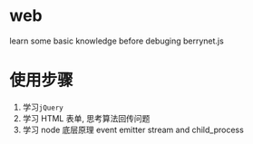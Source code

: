 # web
learn some basic knowledge before  debuging berrynet.js
# 使用步骤
1. 学习`jQuery`
2. 学习 HTML 表单, 思考算法回传问题
3. 学习 node 底层原理 event emitter stream and child_process
